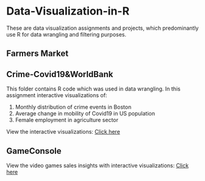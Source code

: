 # Data-Visualization-in-R
These are data visualization assignments and projects, which predominantly use R for data wrangling and filtering purposes.

## Farmers Market

## Crime-Covid19&WorldBank
This folder contains R code which was used in data wrangling. In this assignment interactive visualizations of:
1. Monthly distribution of crime events in Boston
2. Average change in mobility of Covid19 in US population
3. Female employment in agriculture sector

View the interactive visualizations: [Click here](https://sites.google.com/view/ie6600-hw2-pratik-mante/home)

## GameConsole
View the video games sales insights with interactive visualizations:
[Click here](https://sites.google.com/view/project1-video-games-sales/home)
